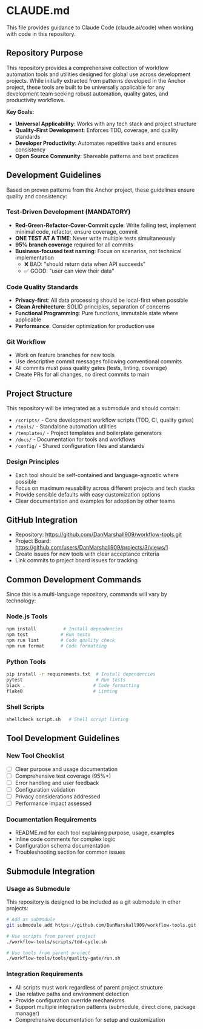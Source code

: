 # CLAUDE.md

This file provides guidance to Claude Code (claude.ai/code) when working with code in this repository.

## Repository Purpose

This repository provides a comprehensive collection of workflow automation tools and utilities designed for global use across development projects. While initially extracted from patterns developed in the Anchor project, these tools are built to be universally applicable for any development team seeking robust automation, quality gates, and productivity workflows.

**Key Goals:**
- **Universal Applicability**: Works with any tech stack and project structure
- **Quality-First Development**: Enforces TDD, coverage, and quality standards
- **Developer Productivity**: Automates repetitive tasks and ensures consistency
- **Open Source Community**: Shareable patterns and best practices

## Development Guidelines

Based on proven patterns from the Anchor project, these guidelines ensure quality and consistency:

### Test-Driven Development (MANDATORY)
- **Red-Green-Refactor-Cover-Commit cycle**: Write failing test, implement minimal code, refactor, ensure coverage, commit
- **ONE TEST AT A TIME**: Never write multiple tests simultaneously
- **95% branch coverage** required for all commits
- **Business-focused test naming**: Focus on scenarios, not technical implementation
  - ❌ BAD: "should return data when API succeeds"
  - ✅ GOOD: "user can view their data"

### Code Quality Standards
- **Privacy-first**: All data processing should be local-first when possible
- **Clean Architecture**: SOLID principles, separation of concerns
- **Functional Programming**: Pure functions, immutable state where applicable
- **Performance**: Consider optimization for production use

### Git Workflow
- Work on feature branches for new tools
- Use descriptive commit messages following conventional commits
- All commits must pass quality gates (tests, linting, coverage)
- Create PRs for all changes, no direct commits to main

## Project Structure

This repository will be integrated as a submodule and should contain:

- `/scripts/` - Core development workflow scripts (TDD, CI, quality gates)
- `/tools/` - Standalone automation utilities 
- `/templates/` - Project templates and boilerplate generators
- `/docs/` - Documentation for tools and workflows
- `/config/` - Shared configuration files and standards

### Design Principles
- Each tool should be self-contained and language-agnostic where possible
- Focus on maximum reusability across different projects and tech stacks
- Provide sensible defaults with easy customization options
- Clear documentation and examples for adoption by other teams

## GitHub Integration

- Repository: https://github.com/DanMarshall909/workflow-tools.git
- Project Board: https://github.com/users/DanMarshall909/projects/3/views/1
- Create issues for new tools with clear acceptance criteria
- Link commits to project board issues for tracking

## Common Development Commands

Since this is a multi-language repository, commands will vary by technology:

### Node.js Tools
```bash
npm install          # Install dependencies
npm test            # Run tests
npm run lint        # Code quality check
npm run format      # Code formatting
```

### Python Tools
```bash
pip install -r requirements.txt  # Install dependencies
pytest                           # Run tests
black .                         # Code formatting
flake8                          # Linting
```

### Shell Scripts
```bash
shellcheck script.sh   # Shell script linting
```

## Tool Development Guidelines

### New Tool Checklist
- [ ] Clear purpose and usage documentation
- [ ] Comprehensive test coverage (95%+)
- [ ] Error handling and user feedback
- [ ] Configuration validation
- [ ] Privacy considerations addressed
- [ ] Performance impact assessed

### Documentation Requirements
- README.md for each tool explaining purpose, usage, examples
- Inline code comments for complex logic
- Configuration schema documentation
- Troubleshooting section for common issues

## Submodule Integration

### Usage as Submodule
This repository is designed to be included as a git submodule in other projects:

```bash
# Add as submodule
git submodule add https://github.com/DanMarshall909/workflow-tools.git workflow-tools

# Use scripts from parent project
./workflow-tools/scripts/tdd-cycle.sh

# Use tools from parent project
./workflow-tools/tools/quality-gate/run.sh
```

### Integration Requirements
- All scripts must work regardless of parent project structure
- Use relative paths and environment detection
- Provide configuration override mechanisms
- Support multiple integration patterns (submodule, direct clone, package manager)
- Comprehensive documentation for setup and customization